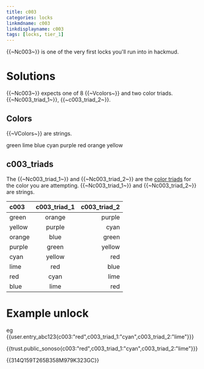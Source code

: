 ```yaml
---
title: c003
categories: locks
linkmdname: c003
linkdisplayname: c003
tags: [locks, tier_1]
---
```


{{~Nc003~}} is one of the very first locks you'll run into in hackmud.

# Solutions

{{~Nc003~}} expects one of 8 {{~Vcolors~}} and two color triads. {{~Nc003_triad_1~}}, {{~c003_triad_2~}}.

## Colors

{{~VColors~}} are strings.

green
lime
blue
cyan
purple
red
orange
yellow

## c003_triads

The {{~Nc003_triad_1~}} and {{~Nc003_triad_2~}} are the [color triads](https://en.wikipedia.org/wiki/Color_scheme#Triadic) for the color you are attempting. {{~Nc003_triad_1~}} and {{~Nc003_triad_2~}} are strings.

| c003| c003_triad_1 | c003_triad_2|
|:--- | :----: | ---: |
|green	| orange	| purple |
|yellow	| purple	| cyan |
|orange	| blue	| green |
|purple	| green	| yellow |
|cyan	| yellow	| red |
|lime	| red		| blue |
|red		| cyan	| lime |
|blue	| lime	| red |

# Example unlock

eg {{user.entry_abc123{c003:"red",c003_triad_1:"cyan",c003_triad_2:"lime"}}}

{{trust.public_sonoso{c003:"red",c003_triad_1:"cyan",c003_triad_2:"lime"}}}

{{314Q159T265B358M979K323GC}}
